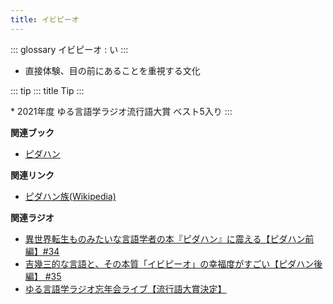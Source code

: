 ```yaml
---
title: イビピーオ
---
```


::: glossary
イビピーオ : い
:::

-   直接体験、目の前にあることを重視する文化

::: tip
::: title
Tip
:::

\* 2021年度 ゆる言語学ラジオ流行語大賞 ベスト5入り
:::

**関連ブック**

-   [ピダハン](https://amzn.to/31WfrDj)

**関連リンク**

-   [ピダハン族(Wikipedia)](https://ja.wikipedia.org/wiki/ピダハン族)

**関連ラジオ**

-   [異世界転生ものみたいな言語学者の本『ピダハン』に震える【ピダハン前編】#34](https://www.youtube.com/watch?v=eOjFarDoEWk)
-   [吉幾三的な言語と、その本質「イビピーオ」の幸福度がすごい【ピダハン後編】
    #35](https://www.youtube.com/watch?v=3M4e07gnEH4)
-   [ゆる言語学ラジオ忘年会ライブ【流行語大賞決定】](https://www.youtube.com/watch?v=poT4BzX7e_Q)
